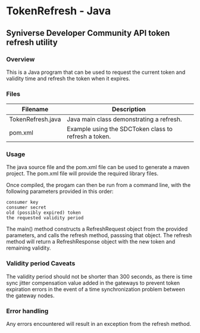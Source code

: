 # TokenRefresh - Java

## Syniverse Developer Community API token refresh utility

### Overview
This is a Java program that can be used to request the current token and validity time
and refresh the token when it expires.

### Files

|Filename           |Description                                        |
|-------------------|---------------------------------------------------|
|TokenRefresh.java|Java main class demonstrating a refresh.|
|pom.xml|Example using the SDCToken class to refresh a token.|


### Usage

The java source file and the pom.xml file can be used to generate a maven project.  The pom.xml file will provide the required library files.

Once compiled, the progam can then be run from a command line, with the following parameters provided in this order:

	consumer key
	consumer secret
	old (possibly expired) token
	the requested validity period

The main() method constructs a RefreshRequest object from the provided parameters, and calls the refresh method, passsing that object.  The 
refresh method will return a RefreshResponse object with the new token and remaining validity.


### Validity period Caveats

The validity period should not be shorter than 300 seconds, as there is time sync jitter compensation value added in the gateways to prevent token expiration errors in the event of a time 
synchronization problem between the gateway nodes.

### Error handling

Any errors encountered will result in an exception from the refresh method.
